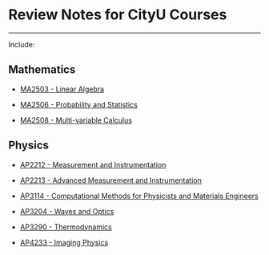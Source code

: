 # Review Notes for CityU Courses
* * *
Include: 

## Mathematics

+ [MA2503 - Linear Algebra](https://www.cityu.edu.hk/ug/201617/course/MA2503.htm)

+ [MA2506 - Probability and Statistics](https://www.cityu.edu.hk/ug/201617/course/MA2506.htm)

+ [MA2508 - Multi-variable Calculus](http://www.cityu.edu.hk/ug/201617/course/MA2508.htm)

## Physics

+ [AP2212 - Measurement and Instrumentation](https://www.cityu.edu.hk/ug/201617/course/AP2212.htm)

+ [AP2213 - Advanced Measurement and Instrumentation](https://www.cityu.edu.hk/ug/201718/course/AP2213.htm)

+ [AP3114 - Computational Methods for Physicists and Materials Engineers](https://www.cityu.edu.hk/ug/201617/course/AP3114.htm)

+ [AP3204 - Waves and Optics](http://www.cityu.edu.hk/ug/201617/course/AP3204.htm)

+ [AP3290 - Thermodynamics](https://www.cityu.edu.hk/ug/201617/course/AP3290.htm)

+ [AP4233 - Imaging Physics](https://www.cityu.edu.hk/ug/201718/course/AP4233.htm)

